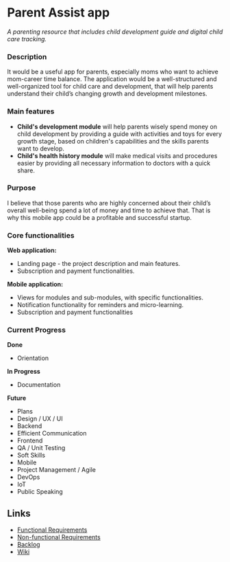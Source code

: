 # Parent Assist app

_A parenting resource that includes child development guide and digital child care tracking._

### Description

It would be a useful app for parents, especially moms who want to achieve mom-career time balance. The application would
be a well-structured and well-organized tool for child care and development, that will help parents understand their
child’s changing growth and development milestones.

### Main features

* **Child's development module** will help parents wisely spend money on child development by providing a guide with
  activities
  and toys for every growth stage, based on children's capabilities and the skills parents want to develop.
* **Child's health history module** will make medical visits and procedures easier by providing all necessary
  information to doctors with a
  quick share.

### Purpose

I believe that those parents who are highly concerned about their child’s overall well-being spend a lot of money and
time to achieve that. That is why this mobile app could be a profitable and successful startup.

### Core functionalities
**Web application:**
* Landing page - the project description and main features.
* Subscription and payment functionalities.

**Mobile application:**
* Views for modules and sub-modules, with specific functionalities.
* Notification functionality for reminders and micro-learning.
* Subscription and payment functionalities

### Current Progress
**Done**
* Orientation

**In Progress**
* Documentation

**Future**
* Plans
* Design / UX / UI
* Backend
* Efficient Communication
* Frontend
* QA / Unit Testing
* Soft Skills
* Mobile
* Project Management / Agile
* DevOps
* IoT
* Public Speaking


## Links
* [Functional Requirements](https://github.com/OlgaS40/parent-assist-app/wiki/Functional-Requirments)
* [Non-functional Requirements](https://github.com/OlgaS40/parent-assist-app/wiki/Non-Functional-Requirements)
* [Backlog](https://github.com/OlgaS40/parent-assist-app/issues)
* [Wiki](https://github.com/OlgaS40/parent-assist-app/wiki)


 
